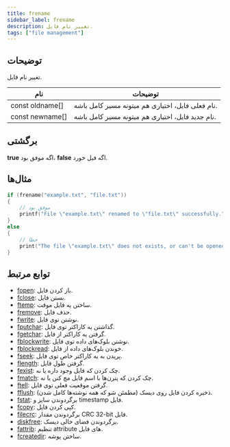 ```yaml
---
title: frename
sidebar_label: frename
description: تغییر نام فایل.
tags: ["file management"]
---
```


<VersionWarn version='omp v1.1.0.2612' />

<LowercaseNote />

## توضیحات

تغییر نام فایل.

| نام            | توضیحات                                                     |
| --------------- | --------------------------------------------------------------- |
| const oldname[] | نام فعلی فایل، اختیاری هم میتونه مسیر کامل باشه. |
| const newname[] | نام جدید فایل، اختیاری هم میتونه مسیر کامل باشه.     |

## برگشتی

**true** اگه موفق بود، **false** اگه فیل خورد.

## مثال‌ها

```c
if (frename("example.txt", "file.txt"))
{
    // موفق بود
    printf("File \"example.txt\" renamed to \"file.txt\" successfully.");
}
else
{
    // خطا
    print("The file \"example.txt\" does not exists, or can't be opened.");
}
```

## توابع مرتبط

- [fopen](fopen): باز کردن فایل.
- [fclose](fclose): بستن فایل.
- [ftemp](ftemp): ساختن یه فایل موقت.
- [fremove](fremove): حذف فایل.
- [fwrite](fwrite): نوشتن توی فایل.
- [fputchar](fputchar): گذاشتن یه کاراکتر توی فایل.
- [fgetchar](fgetchar): گرفتن یه کاراکتر از فایل.
- [fblockwrite](fblockwrite): نوشتن بلوک‌های داده توی فایل.
- [fblockread](fblockread): خوندن بلوک‌های داده از فایل.
- [fseek](fseek): پریدن به یه کاراکتر خاص توی فایل.
- [flength](flength): گرفتن طول فایل.
- [fexist](fexist): چک کردن که فایل وجود داره یا نه.
- [fmatch](fmatch): چک کردن که پترن‌ها با اسم فایل مچ کنن یا نه.
- [ftell](ftell): گرفتن موقعیت فعلی توی فایل.
- [fflush](fflush): ذخیره کردن فایل روی دیسک (مطمئن شو که همه نوشته‌ها کامل شدن).
- [fstat](fstat): برگردوندن سایز و timestamp فایل.
- [fcopy](fcopy): کپی کردن فایل.
- [filecrc](filecrc): برگردوندن مقدار CRC 32-bit فایل.
- [diskfree](diskfree): برگردوندن فضای خالی دیسک.
- [fattrib](fattrib): تنظیم attribute های فایل.
- [fcreatedir](fcreatedir): ساختن پوشه.